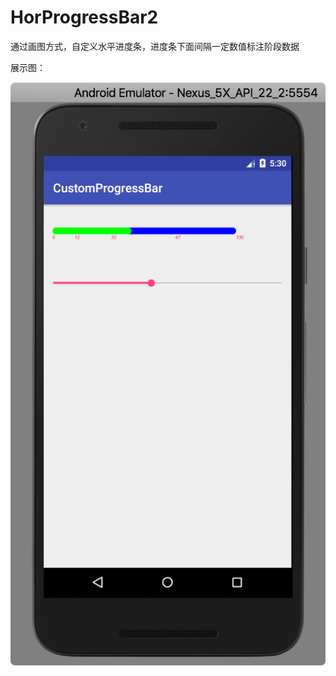 # HorProgressBar2
通过画图方式，自定义水平进度条，进度条下面间隔一定数值标注阶段数据

展示图：
 
 ![image](https://github.com/Giousa/HorProgressBar2/blob/master/screenshot/progress.png)
